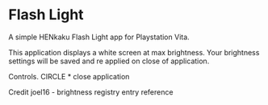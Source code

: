 # Flash Light
A simple HENkaku Flash Light app for Playstation Vita.

This application displays a white screen at max brightness.
Your brightness settings will be saved and re applied on close of application.

Controls.
CIRCLE * close application


Credit
joel16 - brightness registry entry reference
